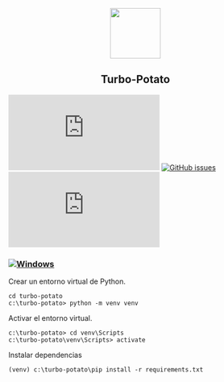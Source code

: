 
<p align="center">
 <kbd>
  <img src="https://user-images.githubusercontent.com/33908299/158191854-45c2fef1-0d19-482a-b539-f3abcd4d14fe.png" width="100" />
 </kbd>
 <h2 align="center">Turbo-Potato</h2>
 <p align="center"></p>
</p>


 [![GitHub contributors](https://badgen.net/github/contributors/Naereen/Strapdown.js)](https://GitHub.com/toviaferna/turbo-potato/graphs/contributors/) [![GitHub issues](https://badgen.net/github/issues/Naereen/Strapdown.js/)](https://GitHub.com/toviaferna/turbo-potato/issues/) [![GitHub total-pull-requests](https://badgen.net/github/prs/Naereen/Strapdown.js)](https://GitHub.com/toviaferna/turbo-potato/pull/)


### [![Windows](https://svgshare.com/i/ZhY.svg)](https://svgshare.com/i/ZhY.svg)
Crear un entorno virtual de Python.

```
cd turbo-potato
c:\turbo-potato> python -m venv venv
```

Activar el entorno virtual.

```
c:\turbo-potato> cd venv\Scripts
c:\turbo-potato\venv\Scripts> activate
```

Instalar dependencias

```
(venv) c:\turbo-potato\pip install -r requirements.txt
```

